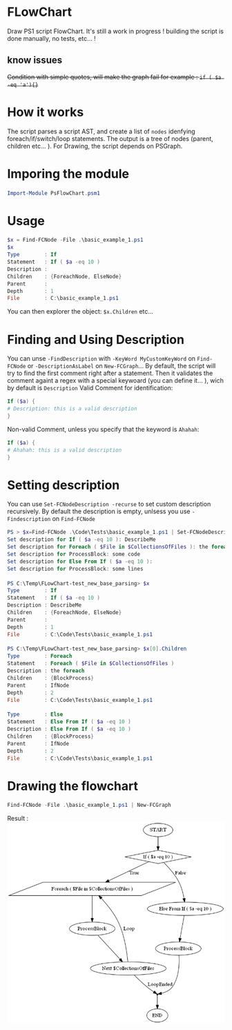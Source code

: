# FLowChart
Draw PS1 script FlowChart.
It's still a work in progress ! building the script is done manually, no tests, etc... !

## know issues
~~Condition with simple quotes, will make the graph fail for example : ``if ( $a -eq 'a'){}``~~

# How it works
The script parses a script AST, and create a list of ``nodes`` idenfying foreach/if/switch/loop statements. The output is a tree of nodes (parent, children etc... ). For Drawing, the script depends on PSGraph.

# Imporing the module
```powershell
Import-Module PsFlowChart.psm1
```

# Usage
```powershell
$x = Find-FCNode -File .\basic_example_1.ps1
$x
Type        : If
Statement   : If ( $a -eq 10 )
Description :
Children    : {ForeachNode, ElseNode}
Parent      :
Depth       : 1
File        : C:\basic_example_1.ps1
```

You can then explorer the object: ``$x.Children`` etc...

# Finding and Using Description
You can unse ``-FindDescription`` with ``-KeyWord MyCustomKeyWord`` on ``Find-FCNode`` or ``-DescriptionAsLabel`` on ``New-FCGraph``... 
By default, the script will try to find the first comment right after a statement.
Then it validates the comment againt a regex with a special keywoard (you can define it... ), wich by default is ``Description`` 
Valid Comment for identification:
```powershell
If ($a) {
# Description: this is a valid description
}
```
Non-valid Comment, unless you specify that the keyword is ``Ahahah``:
```powershell
If ($a) {
# Ahahah: this is a valid description
}
```
# Setting description
You can use ``Set-FCNodeDescription -recurse`` to set custom description recursively. By default the description is empty, unlsess you use ``-Findescription`` on ``Find-FCNode``
```powershell
PS > $x=Find-FCNode .\Code\Tests\basic_example_1.ps1 | Set-FCNodeDescription -Recurse
Set description for If ( $a -eq 10 ): DescribeMe
Set description for Foreach ( $File in $CollectionsOfFiles ): the foreach
Set description for ProcessBlock: some code
Set description for Else From If ( $a -eq 10 ):
Set description for ProcessBlock: some lines

PS C:\Temp\FLowChart-test_new_base_parsing> $x
Type        : If
Statement   : If ( $a -eq 10 )
Description : DescribeMe
Children    : {ForeachNode, ElseNode}
Parent      :
Depth       : 1
File        : C:\Code\Tests\basic_example_1.ps1

PS C:\Temp\FLowChart-test_new_base_parsing> $x[0].Children
Type        : Foreach
Statement   : Foreach ( $File in $CollectionsOfFiles )
Description : the foreach
Children    : {BlockProcess}
Parent      : IfNode
Depth       : 2
File        : C:\Code\Tests\basic_example_1.ps1

Type        : Else
Statement   : Else From If ( $a -eq 10 )
Description : Else From If ( $a -eq 10 )
Children    : {BlockProcess}
Parent      : IfNode
Depth       : 2
File        : C:\Code\Tests\basic_example_1.ps1
```

# Drawing the flowchart
```powershell
Find-FCNode -File .\basic_example_1.ps1 | New-FCGraph
```
Result :
![plopy](basic_example_1.png)

